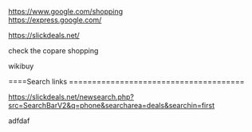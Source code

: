 



https://www.google.com/shopping      
https://express.google.com/   
    
https://slickdeals.net/     
   
check the copare shopping    

wikibuy      





====Search links ======================================


https://slickdeals.net/newsearch.php?src=SearchBarV2&q=phone&searcharea=deals&searchin=first    
      
     
     
     
adfdaf

